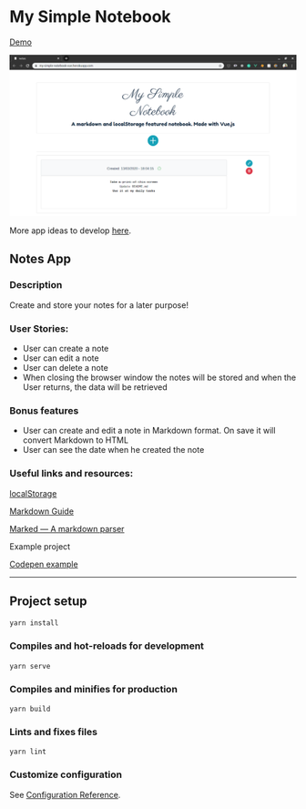# My Simple Notebook

[Demo](https://my-simple-notebook-vue.herokuapp.com/)

![A print from the app main screen](https://github.com/RaulBSantos/my_simple_notebook_vue/blob/master/My%20Simple%20Notebook%20Print%20Screen.png)

More app ideas to develop [here](https://www.freecodecamp.org/news/here-are-some-app-ideas-you-can-build-to-level-up-your-coding-skills-39618291f672/amp/).


## Notes App

### Description

Create and store your notes for a later purpose!

### User Stories:

- User can create a note
- User can edit a note
- User can delete a note
- When closing the browser window the notes will be stored and when the User returns, the data will be retrieved


### Bonus features

- User can create and edit a note in Markdown format. On save it will convert Markdown to HTML
- User can see the date when he created the note

### Useful links and resources:

[localStorage](https://developer.mozilla.org/en-US/docs/Web/API/Window/localStorage)

[Markdown Guide](https://www.markdownguide.org/basic-syntax/)

[Marked — A markdown parser](https://github.com/markedjs/marked)

Example project

[Codepen example](https://codepen.io/nickmoreton/embed/gbyygq?height=300&slug-hash=gbyygq&default-tabs=css,result&host=https://codepen.io#html-box)

---

## Project setup

```
yarn install
```

### Compiles and hot-reloads for development

```
yarn serve
```

### Compiles and minifies for production

```
yarn build
```

### Lints and fixes files

```
yarn lint
```

### Customize configuration

See [Configuration Reference](https://cli.vuejs.org/config/).
